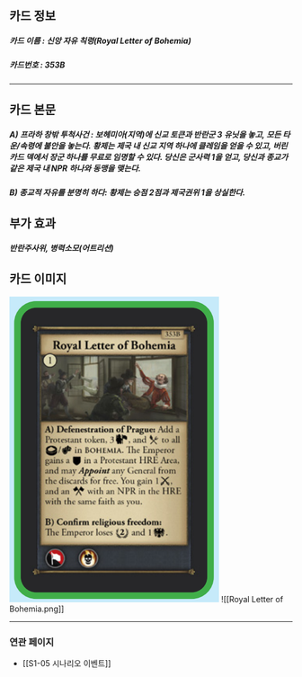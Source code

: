 ## 카드 정보
##### 카드 이름 : 신앙 자유 칙령(Royal Letter of Bohemia)
##### 카드번호  : 353B
---
## 카드 본문
##### A) 프라하 창밖 투척사건 : 보헤미아(지역)에 신교 토큰과 반란군 3 유닛을 놓고, 모든 타운/속령에 불안을 놓는다. 황제는 제국 내 신교 지역 하나에 클레임을 얻을 수 있고, 버린 카드 덱에서 장군 하나를 무료로 임명할 수 있다. 당신은 군사력 1을 얻고, 당신과 종교가 같은 제국 내 NPR 하나와 동맹을 맺는다.

##### B) 종교적 자유를 분명히 하다: 황제는 승점 2점과 제국권위 1을 상실한다.

## 부가 효과
##### 반란주사위, 병력소모(어트리션)

## 카드 이미지
<img src="\Assets\Royal Letter of Bohemia.png"/>
![[Royal Letter of Bohemia.png]]

--- 
### 연관 페이지
- [[S1-05 시나리오 이벤트]]
